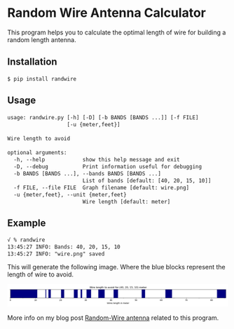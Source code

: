 
# Random Wire Antenna Calculator

This program helps you to calculate the optimal length of wire for
building a random length antenna.

## Installation

```
$ pip install randwire
```

## Usage

```
usage: randwire.py [-h] [-D] [-b BANDS [BANDS ...]] [-f FILE]
                   [-u {meter,feet}]

Wire length to avoid

optional arguments:
  -h, --help            show this help message and exit
  -D, --debug           Print information useful for debugging
  -b BANDS [BANDS ...], --bands BANDS [BANDS ...]
                        List of bands [default: [40, 20, 15, 10]]
  -f FILE, --file FILE  Graph filename [default: wire.png]
  -u {meter,feet}, --unit {meter,feet}
                        Wire length [default: meter]
```

## Example

```
√ % randwire
13:45:27 INFO: Bands: 40, 20, 15, 10
13:45:27 INFO: "wire.png" saved
```

This will generate the following image. Where the blue blocks
represent the length of wire to avoid.

![Wire Length](https://raw.githubusercontent.com/0x9900/randwire/main/misc/wire.png)

More info on my blog post [Random-Wire antenna][1] related to this program.

[1]: https://0x9900.com/random-wire-antenna/
